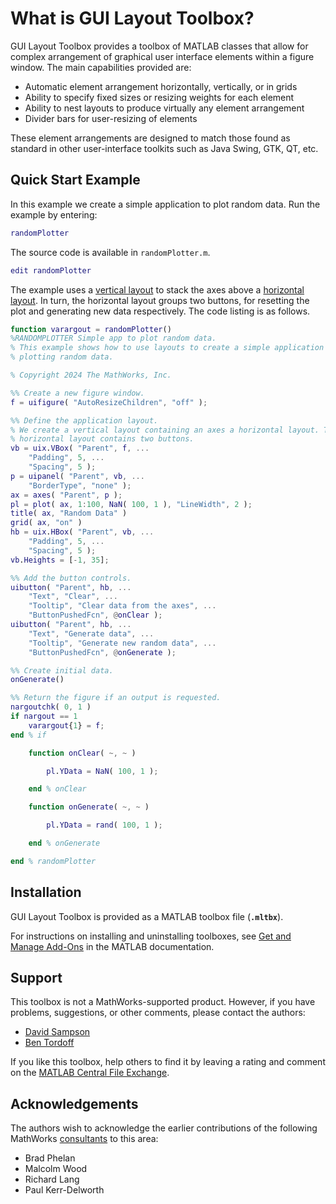 # **What is GUI Layout Toolbox?**

GUI Layout Toolbox provides a toolbox of MATLAB classes that allow for complex arrangement of graphical user interface elements within a figure window. The main capabilities provided are:

-  Automatic element arrangement horizontally, vertically, or in grids 
-  Ability to specify fixed sizes or resizing weights for each element 
-  Ability to nest layouts to produce virtually any element arrangement 
-  Divider bars for user\-resizing of elements 

These element arrangements are designed to match those found as standard in other user\-interface toolkits such as Java Swing, GTK, QT, etc.

## **Quick Start Example**

In this example we create a simple application to plot random data. Run the example by entering:

```matlab
randomPlotter
```

The source code is available in `randomPlotter.m`.

```matlab
edit randomPlotter 
```

The example uses a [vertical layout](uixVBox.md) to stack the axes above a [horizontal layout](uixHBox.md). In turn, the horizontal layout groups two buttons, for resetting the plot and generating new data respectively. The code listing is as follows.

```matlab
function varargout = randomPlotter()
%RANDOMPLOTTER Simple app to plot random data.
% This example shows how to use layouts to create a simple application for
% plotting random data.

% Copyright 2024 The MathWorks, Inc.

%% Create a new figure window.
f = uifigure( "AutoResizeChildren", "off" );

%% Define the application layout.
% We create a vertical layout containing an axes a horizontal layout. The
% horizontal layout contains two buttons.
vb = uix.VBox( "Parent", f, ...
    "Padding", 5, ...
    "Spacing", 5 );
p = uipanel( "Parent", vb, ...
    "BorderType", "none" );
ax = axes( "Parent", p );
pl = plot( ax, 1:100, NaN( 100, 1 ), "LineWidth", 2 );
title( ax, "Random Data" )
grid( ax, "on" )
hb = uix.HBox( "Parent", vb, ...
    "Padding", 5, ...
    "Spacing", 5 );
vb.Heights = [-1, 35];

%% Add the button controls.
uibutton( "Parent", hb, ...
    "Text", "Clear", ...
    "Tooltip", "Clear data from the axes", ...
    "ButtonPushedFcn", @onClear );
uibutton( "Parent", hb, ...
    "Text", "Generate data", ...
    "Tooltip", "Generate new random data", ...
    "ButtonPushedFcn", @onGenerate );

%% Create initial data.
onGenerate()

%% Return the figure if an output is requested.
nargoutchk( 0, 1 )
if nargout == 1
    varargout{1} = f;
end % if

    function onClear( ~, ~ )

        pl.YData = NaN( 100, 1 );

    end % onClear

    function onGenerate( ~, ~ )

        pl.YData = rand( 100, 1 );

    end % onGenerate

end % randomPlotter  
```

## **Installation**

GUI Layout Toolbox is provided as a MATLAB toolbox file (**`.mltbx`**).

For instructions on installing and uninstalling toolboxes, see [Get and Manage Add\-Ons](https://www.mathworks.com/help/matlab/matlab_env/get-add-ons.html) in the MATLAB documentation.

## **Support**

This toolbox is not a MathWorks\-supported product. However, if you have problems, suggestions, or other comments, please contact the authors:

-  [David Sampson](https://www.mathworks.com/matlabcentral/profile/authors/16247) 
-  [Ben Tordoff](https://www.mathworks.com/matlabcentral/profile/authors/1297191) 

If you like this toolbox, help others to find it by leaving a rating and comment on the [MATLAB Central File Exchange](https://www.mathworks.com/matlabcentral/fileexchange/47982-gui-layout-toolbox).

## **Acknowledgements**

The authors wish to acknowledge the earlier contributions of the following MathWorks [consultants](https://www.mathworks.com/services/consulting.html) to this area:

-  Brad Phelan 
-  Malcolm Wood 
-  Richard Lang 
-  Paul Kerr\-Delworth